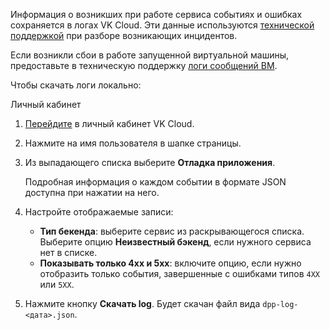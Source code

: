 Информация о возникших при работе сервиса событиях и ошибках сохраняется в логах VK Cloud. Эти данные используются [технической поддержкой](/ru/contacts/) при разборе возникающих инцидентов.

<info>

Если возникли сбои в работе запущенной виртуальной машины, предоставьте в техническую поддержку [логи сообщений ВМ](/ru/base/iaas/instructions/vm/vm-console#logi_soobshcheniy_vm).

</info>

Чтобы скачать логи локально:

<tabs>
<tablist>
<tab>Личный кабинет</tab>
</tablist>
<tabpanel>

1. [Перейдите](https://mcs.mail.ru/app/) в личный кабинет VK Cloud.
1. Нажмите на имя пользователя в шапке страницы.
1. Из выпадающего списка выберите **Отладка приложения**.

   <info>

   Подробная информация о каждом событии в формате JSON доступна при нажатии на него.

   </info>

1. Настройте отображаемые записи:

   - **Тип бекенда**: выберите сервис из раскрывающегося списка. Выберите опцию **Неизвестный бэкенд**, если нужного сервиса нет в списке.
   - **Показывать только 4хх и 5хх**: включите опцию, если нужно отобразить только события, завершенные с ошибками типов `4XX` или `5XX`.

1. Нажмите кнопку **Скачать log**. Будет скачан файл вида `dpp-log-<дата>.json`.

</tabpanel>
</tabs>
